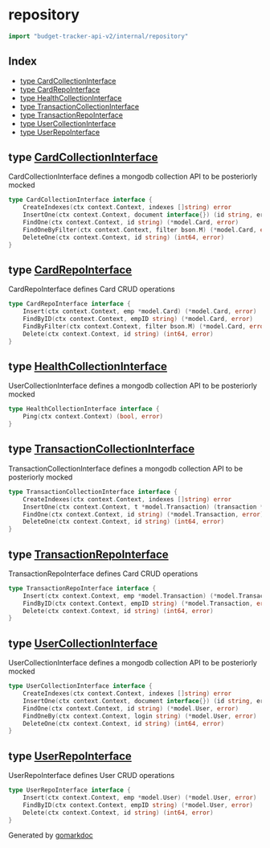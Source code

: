 <!-- Code generated by gomarkdoc. DO NOT EDIT -->

# repository

```go
import "budget-tracker-api-v2/internal/repository"
```

## Index

- [type CardCollectionInterface](<#CardCollectionInterface>)
- [type CardRepoInterface](<#CardRepoInterface>)
- [type HealthCollectionInterface](<#HealthCollectionInterface>)
- [type TransactionCollectionInterface](<#TransactionCollectionInterface>)
- [type TransactionRepoInterface](<#TransactionRepoInterface>)
- [type UserCollectionInterface](<#UserCollectionInterface>)
- [type UserRepoInterface](<#UserRepoInterface>)


<a name="CardCollectionInterface"></a>
## type [CardCollectionInterface](<https://github.com/vsantos/budget-tracker-api-v2/blob/main/internal/repository/card_collection.go#L11-L17>)

CardCollectionInterface defines a mongodb collection API to be posteriorly mocked

```go
type CardCollectionInterface interface {
    CreateIndexes(ctx context.Context, indexes []string) error
    InsertOne(ctx context.Context, document interface{}) (id string, err error)
    FindOne(ctx context.Context, id string) (*model.Card, error)
    FindOneByFilter(ctx context.Context, filter bson.M) (*model.Card, error)
    DeleteOne(ctx context.Context, id string) (int64, error)
}
```

<a name="CardRepoInterface"></a>
## type [CardRepoInterface](<https://github.com/vsantos/budget-tracker-api-v2/blob/main/internal/repository/card.go#L11-L16>)

CardRepoInterface defines Card CRUD operations

```go
type CardRepoInterface interface {
    Insert(ctx context.Context, emp *model.Card) (*model.Card, error)
    FindByID(ctx context.Context, empID string) (*model.Card, error)
    FindByFilter(ctx context.Context, filter bson.M) (*model.Card, error)
    Delete(ctx context.Context, id string) (int64, error)
}
```

<a name="HealthCollectionInterface"></a>
## type [HealthCollectionInterface](<https://github.com/vsantos/budget-tracker-api-v2/blob/main/internal/repository/health_collection.go#L8-L10>)

UserCollectionInterface defines a mongodb collection API to be posteriorly mocked

```go
type HealthCollectionInterface interface {
    Ping(ctx context.Context) (bool, error)
}
```

<a name="TransactionCollectionInterface"></a>
## type [TransactionCollectionInterface](<https://github.com/vsantos/budget-tracker-api-v2/blob/main/internal/repository/transaction_collection.go#L9-L14>)

TransactionCollectionInterface defines a mongodb collection API to be posteriorly mocked

```go
type TransactionCollectionInterface interface {
    CreateIndexes(ctx context.Context, indexes []string) error
    InsertOne(ctx context.Context, t *model.Transaction) (transaction *model.Transaction, err error)
    FindOne(ctx context.Context, id string) (*model.Transaction, error)
    DeleteOne(ctx context.Context, id string) (int64, error)
}
```

<a name="TransactionRepoInterface"></a>
## type [TransactionRepoInterface](<https://github.com/vsantos/budget-tracker-api-v2/blob/main/internal/repository/transaction.go#L9-L16>)

TransactionRepoInterface defines Card CRUD operations

```go
type TransactionRepoInterface interface {
    Insert(ctx context.Context, emp *model.Transaction) (*model.Transaction, error)
    FindByID(ctx context.Context, empID string) (*model.Transaction, error)
    Delete(ctx context.Context, id string) (int64, error)
}
```

<a name="UserCollectionInterface"></a>
## type [UserCollectionInterface](<https://github.com/vsantos/budget-tracker-api-v2/blob/main/internal/repository/user_collection.go#L9-L15>)

UserCollectionInterface defines a mongodb collection API to be posteriorly mocked

```go
type UserCollectionInterface interface {
    CreateIndexes(ctx context.Context, indexes []string) error
    InsertOne(ctx context.Context, document interface{}) (id string, err error)
    FindOne(ctx context.Context, id string) (*model.User, error)
    FindOneBy(ctx context.Context, login string) (*model.User, error)
    DeleteOne(ctx context.Context, id string) (int64, error)
}
```

<a name="UserRepoInterface"></a>
## type [UserRepoInterface](<https://github.com/vsantos/budget-tracker-api-v2/blob/main/internal/repository/user.go#L9-L16>)

UserRepoInterface defines User CRUD operations

```go
type UserRepoInterface interface {
    Insert(ctx context.Context, emp *model.User) (*model.User, error)
    FindByID(ctx context.Context, empID string) (*model.User, error)
    Delete(ctx context.Context, id string) (int64, error)
}
```

Generated by [gomarkdoc](<https://github.com/princjef/gomarkdoc>)
